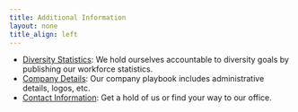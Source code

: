 ```yaml
---
title: Additional Information
layout: none
title_align: left
---
```


<!-- TODO: update github reference url -->
<!-- TODO: make content into cards or otherwise more interest -->

* [Diversity Statistics](/content/story/diversity): We hold ourselves accountable to diversity goals by publishing our workforce statistics.
* [Company Details](https://github.com/pluribusdigital/playbook/blob/main/branding/assets.md): Our company playbook includes administrative details, logos, etc.
* [Contact Information](/content/contact): Get a hold of us or find your way to our office.